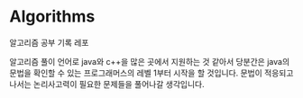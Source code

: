 # Algorithms

알고리즘 공부 기록 레포

알고리즘 풀이 언어로 java와 c++을 많은 곳에서 지원하는 것 같아서
당분간은 java의 문법을 확인할 수 있는 프로그래머스의 레벨 1부터 시작을 할 것입니다.
문법이 적응되고 나서는 논리사고력이 필요한 문제들을 풀어나갈 생각입니다.
